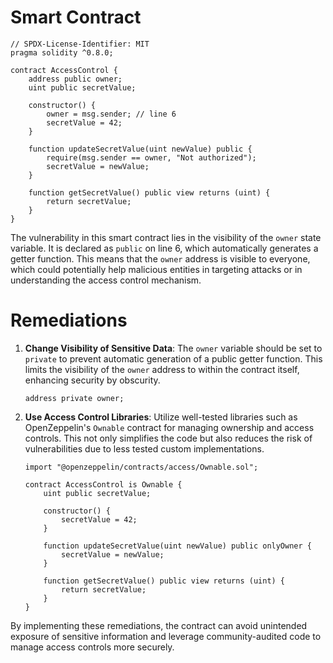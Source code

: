# Smart Contract

```solidity
// SPDX-License-Identifier: MIT
pragma solidity ^0.8.0;

contract AccessControl {
    address public owner;
    uint public secretValue;

    constructor() {
        owner = msg.sender; // line 6
        secretValue = 42;
    }

    function updateSecretValue(uint newValue) public {
        require(msg.sender == owner, "Not authorized");
        secretValue = newValue;
    }

    function getSecretValue() public view returns (uint) {
        return secretValue;
    }
}
```

The vulnerability in this smart contract lies in the visibility of the `owner` state variable. It is declared as `public` on line 6, which automatically generates a getter function. This means that the `owner` address is visible to everyone, which could potentially help malicious entities in targeting attacks or in understanding the access control mechanism.

# Remediations

1. **Change Visibility of Sensitive Data**: The `owner` variable should be set to `private` to prevent automatic generation of a public getter function. This limits the visibility of the `owner` address to within the contract itself, enhancing security by obscurity.

    ```solidity
    address private owner;
    ```

2. **Use Access Control Libraries**: Utilize well-tested libraries such as OpenZeppelin's `Ownable` contract for managing ownership and access controls. This not only simplifies the code but also reduces the risk of vulnerabilities due to less tested custom implementations.

    ```solidity
    import "@openzeppelin/contracts/access/Ownable.sol";

    contract AccessControl is Ownable {
        uint public secretValue;

        constructor() {
            secretValue = 42;
        }

        function updateSecretValue(uint newValue) public onlyOwner {
            secretValue = newValue;
        }

        function getSecretValue() public view returns (uint) {
            return secretValue;
        }
    }
    ```

By implementing these remediations, the contract can avoid unintended exposure of sensitive information and leverage community-audited code to manage access controls more securely.
